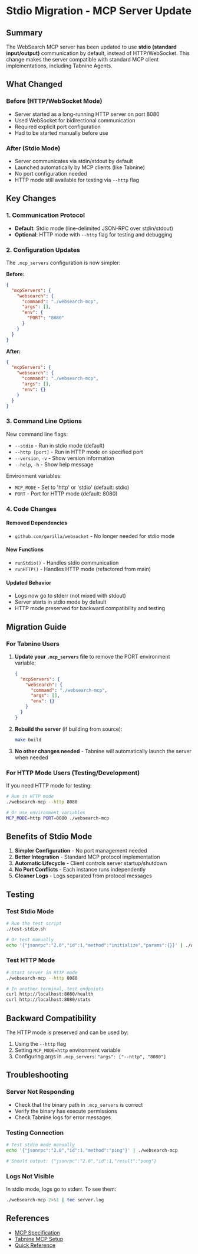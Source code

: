 # Stdio Migration - MCP Server Update

## Summary

The WebSearch MCP server has been updated to use **stdio (standard input/output)** communication by default, instead of HTTP/WebSocket. This change makes the server compatible with standard MCP client implementations, including Tabnine Agents.

## What Changed

### Before (HTTP/WebSocket Mode)
- Server started as a long-running HTTP server on port 8080
- Used WebSocket for bidirectional communication
- Required explicit port configuration
- Had to be started manually before use

### After (Stdio Mode)
- Server communicates via stdin/stdout by default
- Launched automatically by MCP clients (like Tabnine)
- No port configuration needed
- HTTP mode still available for testing via `--http` flag

## Key Changes

### 1. Communication Protocol
- **Default**: Stdio mode (line-delimited JSON-RPC over stdin/stdout)
- **Optional**: HTTP mode with `--http` flag for testing and debugging

### 2. Configuration Updates
The `.mcp_servers` configuration is now simpler:

**Before:**
```json
{
  "mcpServers": {
    "websearch": {
      "command": "./websearch-mcp",
      "args": [],
      "env": {
        "PORT": "8080"
      }
    }
  }
}
```

**After:**
```json
{
  "mcpServers": {
    "websearch": {
      "command": "./websearch-mcp",
      "args": [],
      "env": {}
    }
  }
}
```

### 3. Command Line Options

New command line flags:
- `--stdio` - Run in stdio mode (default)
- `--http [port]` - Run in HTTP mode on specified port
- `--version`, `-v` - Show version information
- `--help`, `-h` - Show help message

Environment variables:
- `MCP_MODE` - Set to 'http' or 'stdio' (default: stdio)
- `PORT` - Port for HTTP mode (default: 8080)

### 4. Code Changes

#### Removed Dependencies
- `github.com/gorilla/websocket` - No longer needed for stdio mode

#### New Functions
- `runStdio()` - Handles stdio communication
- `runHTTP()` - Handles HTTP mode (refactored from main)

#### Updated Behavior
- Logs now go to stderr (not mixed with stdout)
- Server starts in stdio mode by default
- HTTP mode preserved for backward compatibility and testing

## Migration Guide

### For Tabnine Users

1. **Update your `.mcp_servers` file** to remove the PORT environment variable:
   ```json
   {
     "mcpServers": {
       "websearch": {
         "command": "./websearch-mcp",
         "args": [],
         "env": {}
       }
     }
   }
   ```

2. **Rebuild the server** (if building from source):
   ```bash
   make build
   ```

3. **No other changes needed** - Tabnine will automatically launch the server when needed

### For HTTP Mode Users (Testing/Development)

If you need HTTP mode for testing:

```bash
# Run in HTTP mode
./websearch-mcp --http 8080

# Or use environment variables
MCP_MODE=http PORT=8080 ./websearch-mcp
```

## Benefits of Stdio Mode

1. **Simpler Configuration** - No port management needed
2. **Better Integration** - Standard MCP protocol implementation
3. **Automatic Lifecycle** - Client controls server startup/shutdown
4. **No Port Conflicts** - Each instance runs independently
5. **Cleaner Logs** - Logs separated from protocol messages

## Testing

### Test Stdio Mode

```bash
# Run the test script
./test-stdio.sh

# Or test manually
echo '{"jsonrpc":"2.0","id":1,"method":"initialize","params":{}}' | ./websearch-mcp
```

### Test HTTP Mode

```bash
# Start server in HTTP mode
./websearch-mcp --http 8080

# In another terminal, test endpoints
curl http://localhost:8080/health
curl http://localhost:8080/stats
```

## Backward Compatibility

The HTTP mode is preserved and can be used by:
1. Using the `--http` flag
2. Setting `MCP_MODE=http` environment variable
3. Configuring args in `.mcp_servers`: `"args": ["--http", "8080"]`

## Troubleshooting

### Server Not Responding
- Check that the binary path in `.mcp_servers` is correct
- Verify the binary has execute permissions
- Check Tabnine logs for error messages

### Testing Connection
```bash
# Test stdio mode manually
echo '{"jsonrpc":"2.0","id":1,"method":"ping"}' | ./websearch-mcp

# Should output: {"jsonrpc":"2.0","id":1,"result":"pong"}
```

### Logs Not Visible
In stdio mode, logs go to stderr. To see them:
```bash
./websearch-mcp 2>&1 | tee server.log
```

## References

- [MCP Specification](https://modelcontextprotocol.io/)
- [Tabnine MCP Setup](docs/TABNINE_SETUP.md)
- [Quick Reference](docs/TABNINE_QUICK_REFERENCE.md)
